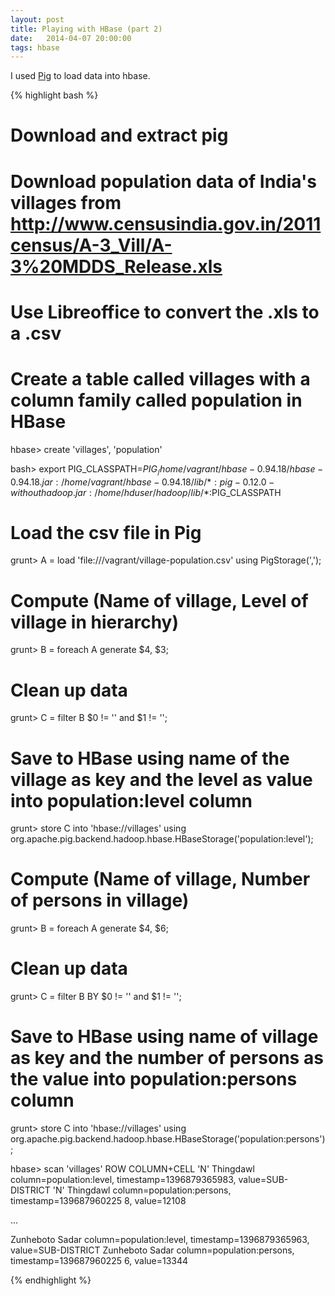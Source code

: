 ```yaml
---
layout: post
title: Playing with HBase (part 2)
date:   2014-04-07 20:00:00
tags: hbase
---
```


I used [Pig][pig] to load data into hbase.

{% highlight bash %}
# Download and extract pig

# Download population data of India's villages from http://www.censusindia.gov.in/2011census/A-3_Vill/A-3%20MDDS_Release.xls

# Use Libreoffice to convert the .xls to a .csv

# Create a table called villages with a column family called population in HBase
hbase> create 'villages', 'population'

bash> export PIG_CLASSPATH=$PIG_/home/vagrant/hbase-0.94.18/hbase-0.94.18.jar:/home/vagrant/hbase-0.94.18/lib/*:pig-0.12.0-withouthadoop.jar:/home/hduser/hadoop/lib/*:$PIG_CLASSPATH

# Load the csv file in Pig
grunt> A = load 'file:///vagrant/village-population.csv' using PigStorage(',');

# Compute (Name of village, Level of village in hierarchy)
grunt> B = foreach A generate $4, $3;

# Clean up data
grunt> C = filter B $0 != '' and $1 != '';

# Save to HBase using name of the village as key and the level as value into population:level column
grunt> store C into 'hbase://villages' using org.apache.pig.backend.hadoop.hbase.HBaseStorage('population:level');

# Compute (Name of village, Number of persons in village)
grunt> B = foreach A generate $4, $6;

# Clean up data
grunt> C = filter B BY $0 != '' and $1 != '';

# Save to HBase using name of village as key and the number of persons as the value into population:persons column
grunt> store C into 'hbase://villages' using org.apache.pig.backend.hadoop.hbase.HBaseStorage('population:persons');

hbase> scan 'villages'
ROW                   COLUMN+CELL
  'N' Thingdawl    column=population:level, timestamp=1396879365983,
                    value=SUB-DISTRICT
  'N' Thingdawl    column=population:persons, timestamp=139687960225
                   8, value=12108

...

 Zunheboto Sadar   column=population:level, timestamp=1396879365963,
                    value=SUB-DISTRICT
 Zunheboto Sadar   column=population:persons, timestamp=139687960225
                   6, value=13344

{% endhighlight %}

[pig]: http://pig.apache.org/docs/r0.9.1/basic.html
